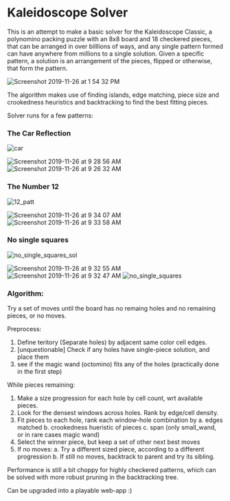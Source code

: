 # Kaleidoscope Solver

This is an attempt to make a basic solver for the Kaleidoscope Classic, a polynomino packing puzzle with an 8x8 board and 18 checkered pieces, that can be arranged in over billlions of ways, and any single pattern formed can have anywhere from millions to a single solution. Given a specific pattern, a solution is an arrangement of the pieces, flipped or otherwise, that form the pattern.

![Screenshot 2019-11-26 at 1 54 32 PM](https://user-images.githubusercontent.com/5196925/69641184-bfa24900-1085-11ea-8c4a-b00718bf666a.png)

The algorithm makes use of finding islands, edge matching, piece size and crookedness heuristics and backtracking to find the best fitting pieces.

Solver runs for a few patterns:

### The Car Reflection
![car](https://user-images.githubusercontent.com/5196925/69641936-05134600-1087-11ea-99d5-e5d5d6ce3bd6.png)

![Screenshot 2019-11-26 at 9 28 56 AM](https://user-images.githubusercontent.com/5196925/69641497-5242e800-1086-11ea-959b-6522eab39d62.png)
![Screenshot 2019-11-26 at 9 26 32 AM](https://user-images.githubusercontent.com/5196925/69641500-53741500-1086-11ea-9773-c3db74b9bb2a.png)

### The Number 12
![12_patt](https://user-images.githubusercontent.com/5196925/69641921-004e9200-1087-11ea-8c48-700c48ce5cbb.png)

![Screenshot 2019-11-26 at 9 34 07 AM](https://user-images.githubusercontent.com/5196925/69641567-743c6a80-1086-11ea-9171-a7c76d254c4d.png)
![Screenshot 2019-11-26 at 9 33 58 AM](https://user-images.githubusercontent.com/5196925/69641573-76062e00-1086-11ea-8cdd-02a3ad4baacf.png)

### No single squares
![no_single_squares_sol](https://user-images.githubusercontent.com/5196925/69641942-093f6380-1087-11ea-917e-a02f97a26209.png)

![Screenshot 2019-11-26 at 9 32 55 AM](https://user-images.githubusercontent.com/5196925/69641705-b2d22500-1086-11ea-8f8b-c3c9cf9dbe40.png)
![Screenshot 2019-11-26 at 9 32 47 AM](https://user-images.githubusercontent.com/5196925/69641713-b49be880-1086-11ea-92e3-5bff6fcf0701.png)
![no_single_squares](https://user-images.githubusercontent.com/5196925/69643268-1eb58d00-1089-11ea-972e-4f88b97108a3.png)

### Algorithm:

Try a set of moves until the board has no remaing holes and no remaining pieces, or no moves.

Preprocess:
1. Define teritory (Separate holes) by adjacent same color cell edges.
2. [unquestionable] Check if any holes have single-piece solution, and place them
3. see if the magic wand (octomino) fits any of the holes (practically done in the first step)

While pieces remaining:
1. Make a size progression for each hole by cell count, wrt available pieces.
2. Look for the densest windows across holes. Rank by edge/cell density.
3. Fit pieces to each hole,  rank each window-hole combination by
    a. edges matched
    b. crookedness hueristic of pieces 
    c. span (only small_wand, or in rare cases magic wand)
4. Select the winner piece, but keep a set of other next best moves
5. If no moves: 
    a. Try a different sized piece, according to a different progression
    b. If still no moves, backtrack to parent and try its sibling.

Performance is still a bit choppy for highly checkered patterns, which can be solved with more robust pruning in the backtracking tree.

Can be upgraded into a playable web-app :)
